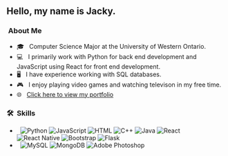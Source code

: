 <h2> Hello, my name is Jacky.</h2>

<h3> &nbsp;About Me </h3>

- 🎓 &nbsp; Computer Science Major at the University of Western Ontario.
- 💻 &nbsp; I primarily work with Python for back end development and JavaScript using React for front end development.
- 🖥️ &nbsp; I have experience working with SQL databases.
- 🎮 &nbsp; I enjoy playing video games and watching televison in my free time.
- 🌐 &nbsp; [Click here to view my portfolio](https://jackyliu.netlify.app/)

<h3> 🛠 &nbsp;Skills</h3>

- &nbsp;
![Python](https://img.shields.io/badge/python%20-%2314354C.svg?&style=for-the-badge&logo=python&logoColor=white)
![JavaScript](https://img.shields.io/badge/javascript%20-%23323330.svg?&style=for-the-badge&logo=javascript&logoColor=%23F7DF1E)
![HTML](https://img.shields.io/badge/html5%20-%23E34F26.svg?&style=for-the-badge&logo=html5&logoColor=white)
![C++](https://img.shields.io/badge/c++%20-%2300599C.svg?&style=for-the-badge&logo=c%2B%2B&ogoColor=white)
![Java](https://img.shields.io/badge/java-%23ED8B00.svg?&style=for-the-badge&logo=java&logoColor=white)
![React](https://img.shields.io/badge/react%20-%2320232a.svg?&style=for-the-badge&logo=react&logoColor=%2361DAFB)
![React Native](https://img.shields.io/badge/react_native%20-%2320232a.svg?&style=for-the-badge&logo=react&logoColor=%2361DAFB)
![Bootstrap](https://img.shields.io/badge/bootstrap%20-%23563D7C.svg?&style=for-the-badge&logo=bootstrap&logoColor=white)
![Flask](https://img.shields.io/badge/flask%20-%23000.svg?&style=for-the-badge&logo=flask&logoColor=white)
- &nbsp;
![MySQL](https://camo.githubusercontent.com/4524c09f8c821218b3c602e3e5a222ce00c290c2f87e264b40f398a6b486bd91/68747470733a2f2f696d672e736869656c64732e696f2f62616467652f6d7973716c2d2532333030303030662e7376673f267374796c653d666f722d7468652d6261646765266c6f676f3d6d7973716c266c6f676f436f6c6f723d7768697465?&style=for-the-badge&logo=mysql&logoColor=white)
![MongoDB](https://img.shields.io/badge/MongoDB-%234ea94b.svg?&style=for-the-badge&logo=mongodb&logoColor=white)
![Adobe Photoshop](https://img.shields.io/badge/adobe%20photoshop%20-%2331A8FF.svg?&style=for-the-badge&logo=adobe%20photoshop&logoColor=white)

